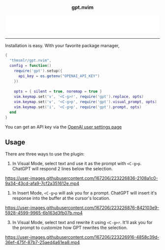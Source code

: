 <p align="center">
  <h3 align="center">gpt.nvim</h3>
</p>
<p align="center">
  <img src="assets/typing.svg" alt="Typing SVG" />
</p>

<hr/>

Installation is easy. 
With your favorite package manager,

```lua
{
  "thmsmlr/gpt.nvim",
  config = function()
    require('gpt').setup({
      api_key = os.getenv("OPENAI_API_KEY")
    })

    opts = { silent = true, noremap = true }
    vim.keymap.set('v', '<C-g>r', require('gpt').replace, opts)
    vim.keymap.set('v', '<C-g>p', require('gpt').visual_prompt, opts)
    vim.keymap.set('i', '<C-g>p', require('gpt').prompt, opts)
  end
}
```

You can get an API key via the [OpenAI user settings page](https://platform.openai.com/account/api-keys)

## Usage

There are three ways to use the plugin:

1. In Visual Mode, select text and use it as the prompt with `<C-g>p`.
ChatGPT will respond 2 lines below the selection.



https://user-images.githubusercontent.com/167206/223226836-2108a1c0-9a34-43cd-afa9-7cf2a351612e.mp4






1. In Insert Mode, `<C-g>p` will ask you for a prompt.
ChatGPT will insert it's response into the buffer at the cursor's location.



https://user-images.githubusercontent.com/167206/223226876-842103e9-5928-4599-9965-6b163d3fb07b.mp4



3. In Visual Mode, select text and rewrite it using `<C-g>r`.
It'll ask you for the prompt to customize how GPT rewrites the selection.



https://user-images.githubusercontent.com/167206/223226916-4858c39d-36ef-475f-87b7-25aed4a61ea8.mp4



